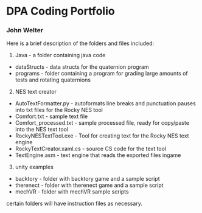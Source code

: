 # DPA Coding Portfolio
### John Welter ###
Here is a brief description of the folders and files included:

1. Java - a folder containing java code
  * dataStructs - data structs for the quaternion program
  * programs - folder containing a program for grading large amounts of tests and rotating quaternions 
2. NES text creator
  * AutoTextFormatter.py - autoformats line breaks and punctuation pauses into txt files for the Rocky NES tool
  * Comfort.txt - sample text file
  * Comfort_processed.txt - sample processed file, ready for copy/paste into the NES text tool
  * RockyNESTextTool.exe - Tool for creating text for the Rocky NES text engine
  * RockyTextCreator.xaml.cs - source CS code for the text tool
  * TextEngine.asm - text engine that reads the exported files ingame  
3. unity examples
  * backtory - folder with backtory game and a sample script
  * therenect - folder with therenect game and a sample script
  * mechVR - folder with mechVR sample scripts 
  
certain folders will have instruction files as necessary.
